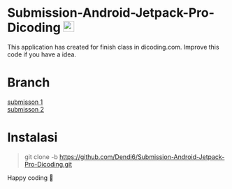 # Submission-Android-Jetpack-Pro-Dicoding <img src="https://media.giphy.com/media/hvRJCLFzcasrR4ia7z/giphy.gif" width="25px">
This application has created for finish class in dicoding.com. Improve this code if you have a idea.

# Branch
[submisson 1](https://github.com/Dendi6/Submission-Android-Jetpack-Pro-Dicoding/tree/submission1)<br>
[submisson 2](https://github.com/Dendi6/Submission-Android-Jetpack-Pro-Dicoding/tree/submission2)

# Instalasi
> git clone -b <branch name> https://github.com/Dendi6/Submission-Android-Jetpack-Pro-Dicoding.git

Happy coding 🙂
